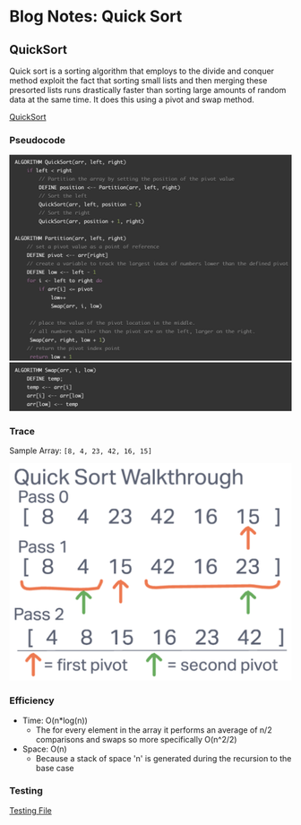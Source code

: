 # Blog Notes: Quick Sort

## QuickSort

Quick sort is a sorting algorithm that employs to the divide and conquer method exploit the fact that sorting small lists and then merging these presorted lists runs drastically faster than sorting large amounts of random data at the same time. It does this using a pivot and swap method.

[QuickSort](../../python/code_challenges/quicksort.py)

### Pseudocode

![Insertion Sort Pseudo Code 1](quicksort_pseudo_1.png)
![Insertion Sort Pseudo Code 2](quicksort_pseudo_2.png)

### Trace

Sample Array: `[8, 4, 23, 42, 16, 15]`

![Quicksort Trace](quicksort_trace.png)


### Efficiency

- Time: O(n*log(n))
  - The for every element in the array it performs an average of n/2 comparisons and swaps so more specifically O(n^2/2)
- Space: O(n)
  - Because a stack of space 'n' is generated during the recursion to the base case

### Testing

[Testing File](../../python/tests/code_challenges/test_quicksort.py)
